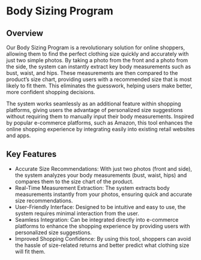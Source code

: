 # Body Sizing Program

## Overview
Our Body Sizing Program is a revolutionary solution for online shoppers, allowing them to find the perfect clothing size quickly and accurately with just two simple photos. By taking a photo from the front and a photo from the side, the system can instantly extract key body measurements such as bust, waist, and hips. These measurements are then compared to the product’s size chart, providing users with a recommended size that is most likely to fit them. This eliminates the guesswork, helping users make better, more confident shopping decisions.

The system works seamlessly as an additional feature within shopping platforms, giving users the advantage of personalized size suggestions without requiring them to manually input their body measurements. Inspired by popular e-commerce platforms, such as Amazon, this tool enhances the online shopping experience by integrating easily into existing retail websites and apps.

## Key Features
- Accurate Size Recommendations: With just two photos (front and side), the system analyzes your body measurements (bust, waist, hips) and compares them to the size chart of the product.
- Real-Time Measurement Extraction: The system extracts body measurements instantly from your photos, ensuring quick and accurate size recommendations.
- User-Friendly Interface: Designed to be intuitive and easy to use, the system requires minimal interaction from the user.
- Seamless Integration: Can be integrated directly into e-commerce platforms to enhance the shopping experience by providing users with personalized size suggestions.
- Improved Shopping Confidence: By using this tool, shoppers can avoid the hassle of size-related returns and better predict what clothing size will fit them.
